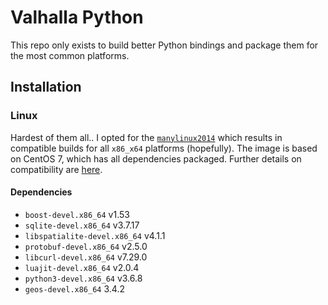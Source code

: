# Valhalla Python

This repo only exists to build better Python bindings and package them for the most common platforms.

## Installation

### Linux

Hardest of them all.. I opted for the [`manylinux2014`](https://www.python.org/dev/peps/pep-0599/) which results in compatible builds for all `x86_x64` platforms (hopefully). The image is based on CentOS 7, which has all dependencies packaged. Further details on compatibility are [here](https://github.com/pypa/manylinux#manylinux).

#### Dependencies

- `boost-devel.x86_64` v1.53
- `sqlite-devel.x86_64` v3.7.17
- `libspatialite-devel.x86_64` v4.1.1
- `protobuf-devel.x86_64` v2.5.0
- `libcurl-devel.x86_64` v7.29.0
- `luajit-devel.x86_64` v2.0.4
- `python3-devel.x86_64` v3.6.8
- `geos-devel.x86_64` 3.4.2
